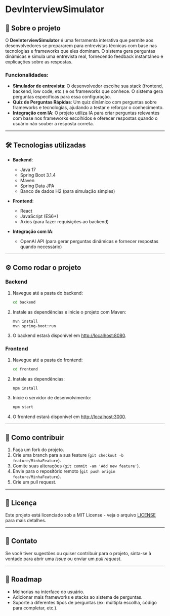 # DevInterviewSimulator

## 📖 Sobre o projeto
O **DevInterviewSimulator** é uma ferramenta interativa que permite aos desenvolvedores se prepararem para entrevistas técnicas com base nas tecnologias e frameworks que eles dominam. O sistema gera perguntas dinâmicas e simula uma entrevista real, fornecendo feedback instantâneo e explicações sobre as respostas.

### Funcionalidades:
- **Simulador de entrevista**: O desenvolvedor escolhe sua stack (frontend, backend, low code, etc.) e os frameworks que conhece. O sistema gera perguntas específicas para essa configuração.
- **Quiz de Perguntas Rápidas**: Um quiz dinâmico com perguntas sobre frameworks e tecnologias, ajudando a testar e reforçar o conhecimento.
- **Integração com IA**: O projeto utiliza IA para criar perguntas relevantes com base nos frameworks escolhidos e oferecer respostas quando o usuário não souber a resposta correta.

---

## 🛠 Tecnologias utilizadas

- **Backend**:
    - Java 17
    - Spring Boot 3.1.4
    - Maven
    - Spring Data JPA
    - Banco de dados H2 (para simulação simples)

- **Frontend**:
    - React
    - JavaScript (ES6+)
    - Axios (para fazer requisições ao backend)

- **Integração com IA**:
    - OpenAI API (para gerar perguntas dinâmicas e fornecer respostas quando necessário)

---

## ⚙️ Como rodar o projeto

### Backend
1. Navegue até a pasta do backend:
    ```bash
    cd backend
    ```

2. Instale as dependências e inicie o projeto com Maven:
    ```bash
    mvn install
    mvn spring-boot:run
    ```

3. O backend estará disponível em [http://localhost:8080](http://localhost:8080).

### Frontend
1. Navegue até a pasta do frontend:
    ```bash
    cd frontend
    ```

2. Instale as dependências:
    ```bash
    npm install
    ```

3. Inicie o servidor de desenvolvimento:
    ```bash
    npm start
    ```

4. O frontend estará disponível em [http://localhost:3000](http://localhost:3000).

---

## 📝 Como contribuir

1. Faça um fork do projeto.
2. Crie uma branch para a sua feature (`git checkout -b feature/MinhaFeature`).
3. Comite suas alterações (`git commit -am 'Add new feature'`).
4. Envie para o repositório remoto (`git push origin feature/MinhaFeature`).
5. Crie um pull request.

---

## 📄 Licença

Este projeto está licenciado sob a MIT License - veja o arquivo [LICENSE](LICENSE) para mais detalhes.

---

## 💬 Contato

Se você tiver sugestões ou quiser contribuir para o projeto, sinta-se à vontade para abrir uma *issue* ou enviar um *pull request*.

---

## 📌 Roadmap
- Melhorias na interface do usuário.
- Adicionar mais frameworks e stacks ao sistema de perguntas.
- Suporte a diferentes tipos de perguntas (ex: múltipla escolha, código para completar, etc.).
